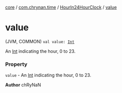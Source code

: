 [core](../../index.md) / [com.chrynan.time](../index.md) / [HourIn24HourClock](index.md) / [value](./value.md)

# value

(JVM, COMMON) `val value: `[`Int`](https://kotlinlang.org/api/latest/jvm/stdlib/kotlin/-int/index.html)

An [Int](https://kotlinlang.org/api/latest/jvm/stdlib/kotlin/-int/index.html) indicating the hour, 0 to 23.

### Property

`value` - An [Int](https://kotlinlang.org/api/latest/jvm/stdlib/kotlin/-int/index.html) indicating the hour, 0 to 23.

**Author**
chRyNaN

